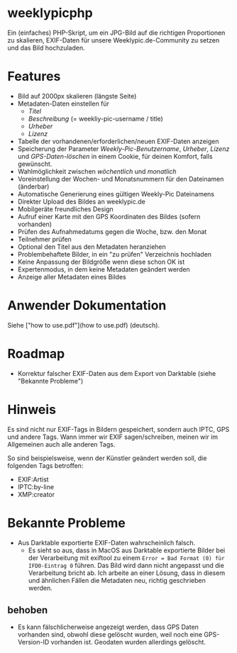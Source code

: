 # weeklypicphp

Ein (einfaches) PHP-Skript, um ein JPG-Bild auf die richtigen Proportionen zu skalieren, EXIF-Daten für unsere Weeklypic.de-Community zu setzen und das Bild hochzuladen.

# Features

* Bild auf 2000px skalieren (längste Seite)
* Metadaten-Daten einstellen für
  * *Titel*
  * *Beschreibung* (= weekliy-pic-username / title)
  * *Urheber*
  * *Lizenz*
* Tabelle der vorhandenen/erforderlichen/neuen EXIF-Daten anzeigen
* Speicherung der Parameter *Weekly-Pic-Benutzername*, *Urheber*, *Lizenz* und *GPS-Daten-löschen* in einem Cookie, für deinen Komfort, falls gewünscht.
* Wahlmöglichkeit zwischen *wöchentlich* und *monatlich*
* Voreinstellung der Wochen- und Monatsnummern für den Dateinamen (änderbar)
* Automatische Generierung eines gültigen Weekly-Pic Dateinamens
* Direkter Upload des Bildes an weeklypic.de
* Mobilgeräte freundliches Design
* Aufruf einer Karte mit den GPS Koordinaten des Bildes (sofern vorhanden)
* Prüfen des Aufnahmedatums gegen die Woche, bzw. den Monat
* Teilnehmer prüfen
* Optional den Titel aus den Metadaten heranziehen
* Problembehaftete Bilder, in ein "zu prüfen" Verzeichnis hochladen
* Keine Anpassung der Bildgröße wenn diese schon OK ist
* Expertenmodus, in dem keine Metadaten geändert werden
* Anzeige aller Metadaten eines Bildes

# Anwender Dokumentation

Siehe ["how to use.pdf"](how to use.pdf) (deutsch).

# Roadmap

* Korrektur falscher EXIF-Daten aus dem Export von Darktable (siehe "Bekannte Probleme")

# Hinweis

Es sind nicht nur EXIF-Tags in Bildern gespeichert, sondern auch IPTC, GPS und andere Tags.
Wann immer wir EXIF sagen/schreiben, meinen wir im Allgemeinen auch alle anderen Tags.

So sind beispielsweise, wenn der Künstler geändert werden soll, die folgenden Tags betroffen:
* EXIF:Artist
* IPTC:by-line
* XMP:creator

# Bekannte Probleme

* Aus Darktable exportierte EXIF-Daten wahrscheinlich falsch.
  * Es sieht so aus, dass in MacOS aus Darktable exportierte Bilder bei der Verarbeitung mit exiftool zu einem `Error = Bad Format (0) für IFD0-Eintrag 0` führen. Das Bild wird dann nicht angepasst und die Verarbeitung bricht ab. Ich arbeite an einer Lösung, dass in diesem und ähnlichen Fällen die Metadaten neu, richtig geschrieben werden.

## behoben 

* Es kann fälschlicherweise angezeigt werden, dass GPS Daten vorhanden sind, obwohl diese gelöscht wurden, weil noch eine GPS-Version-ID vorhanden ist. Geodaten wurden allerdings gelöscht. 
